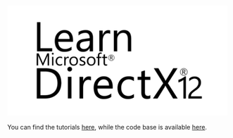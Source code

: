 <img src="logo.png" alt="logo" class="centerImage" width="500px">

<br>

You can find the tutorials <a href="https://github.com/PAMinerva/LearnDirectX-Book" target="_blank">here</a>, while the code base is available <a href="https://github.com/PAMinerva/LearnDirectX" target="_blank">here</a>.